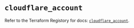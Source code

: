 # `cloudflare_account`

Refer to the Terraform Registory for docs: [`cloudflare_account`](https://www.terraform.io/docs/providers/cloudflare/r/account).
